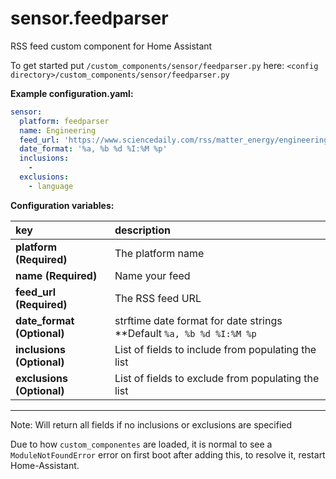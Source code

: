 # sensor.feedparser
RSS feed custom component for Home Assistant

To get started put `/custom_components/sensor/feedparser.py` here:
`<config directory>/custom_components/sensor/feedparser.py`

**Example configuration.yaml:**

```yaml
sensor:
  platform: feedparser
  name: Engineering
  feed_url: 'https://www.sciencedaily.com/rss/matter_energy/engineering.xml'
  date_format: '%a, %b %d %I:%M %p'
  inclusions:
    -
  exclusions:
    - language
```

**Configuration variables:**

key | description
:--- | :---
**platform (Required)** | The platform name
**name (Required)** | Name your feed
**feed_url (Required)** | The RSS feed URL
**date_format (Optional)** | strftime date format for date strings **Default `%a, %b %d %I:%M %p`
**inclusions (Optional)** | List of fields to include from populating the list
**exclusions (Optional)** | List of fields to exclude from populating the list

***

Note: Will return all fields if no inclusions or exclusions are specified

Due to how `custom_componentes` are loaded, it is normal to see a `ModuleNotFoundError` error on first boot after adding this, to resolve it, restart Home-Assistant.